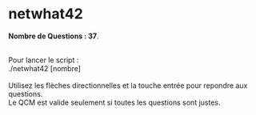 # netwhat42

**Nombre de Questions : 37**.<br/><br/>

Pour lancer le script :<br/>
./netwhat42 [nombre]<br/><br/>
Utilisez les flèches directionnelles et la touche entrée pour repondre aux questions.<br/>
Le QCM est valide seulement si toutes les questions sont justes.
